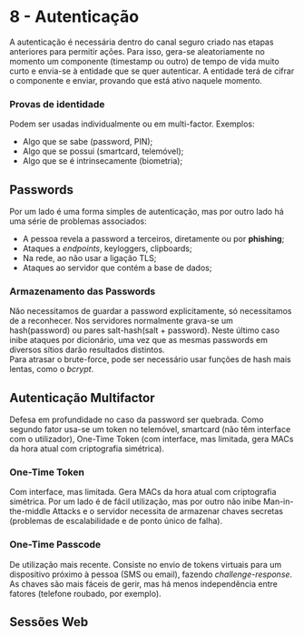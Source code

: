 # 8 - Autenticação

A autenticação é necessária dentro do canal seguro criado nas etapas anteriores para permitir ações. Para isso, gera-se aleatoriamente no momento um componente (timestamp ou outro) de tempo de vida muito curto e envia-se à entidade que se quer autenticar. A entidade terá de cifrar o componente e enviar, provando que está ativo naquele momento.

### Provas de identidade

Podem ser usadas individualmente ou em multi-factor. Exemplos:

- Algo que se sabe (password, PIN);
- Algo que se possui (smartcard, telemóvel);
- Algo que se é intrinsecamente (biometria);

## Passwords

Por um lado é uma forma simples de autenticação, mas por outro lado há uma série de problemas associados:
- A pessoa revela a password a terceiros, diretamente ou por **phishing**;
- Ataques a *endpoints*, keyloggers, clipboards;
- Na rede, ao não usar a ligação TLS;
- Ataques  ao servidor que contém a base de dados;

### Armazenamento das Passwords

Não necessitamos de guardar a password explicitamente, só necessitamos de a reconhecer. Nos servidores normalmente grava-se um hash(password) ou pares salt-hash(salt + password). Neste último caso inibe ataques por dicionário, uma vez que as mesmas passwords em diversos sítios darão resultados distintos. <br>
Para atrasar o brute-force, pode ser necessário usar funções de hash mais lentas, como o *bcrypt*.

## Autenticação Multifactor

Defesa em profundidade no caso da password ser quebrada. Como segundo fator usa-se um token no telemóvel, smartcard (não têm interface com o utilizador), One-Time Token (com interface, mas limitada, gera MACs da hora atual com criptografia simétrica).

### One-Time Token

Com interface, mas limitada. Gera MACs da hora atual com criptografia simétrica. Por um lado é de fácil utilização, mas por outro não inibe Man-in-the-middle Attacks e o servidor necessita de armazenar chaves secretas (problemas de escalabilidade e de ponto único de falha).

### One-Time Passcode

De utilização mais recente. Consiste no envio de tokens virtuais para um dispositivo próximo à pessoa (SMS ou email), fazendo *challenge-response*. As chaves são mais fáceis de gerir, mas há menos independência entre fatores (telefone roubado, por exemplo). 

## Sessões Web

